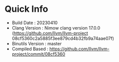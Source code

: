 # Quick Info
* Build Date : 20230410
* Clang Version : Nimow clang version 17.0.0 (https://github.com/llvm/llvm-project 08cf5360c2a5885f3ee879cd4b32fb9a74aae07f)
* Binutils Version : master
* Compiled Based : https://github.com/llvm/llvm-project/commit/08cf5360

